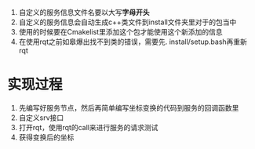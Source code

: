 1. 自定义的服务信息文件名要以大写**字母开头**
2. 自定义的服务信息会自动生成c++类文件到install文件夹里对于的包当中
3. 使用的时候要在Cmakelist里添加这个包才能使用这个新添加的信息
4. 在使用rqt之前如皋爆出找不到类的错误，需要先. install/setup.bash再重新rqt

# 实现过程
1. 先编写好服务节点，然后再简单编写坐标变换的代码到服务的回调函数里
2. 自定义srv接口
3. 打开rqt，使用rqt的call来进行服务的请求测试
4. 获得变换后的坐标